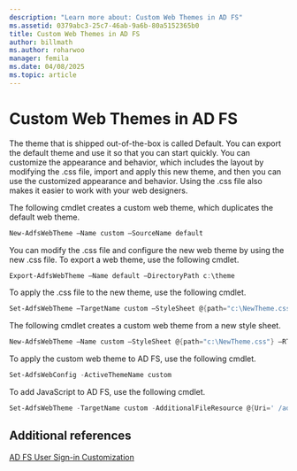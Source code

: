 ```yaml
---
description: "Learn more about: Custom Web Themes in AD FS"
ms.assetid: 0379abc3-25c7-46ab-9a6b-80a5152365b0
title: Custom Web Themes in AD FS
author: billmath
ms.author: roharwoo
manager: femila
ms.date: 04/08/2025
ms.topic: article
---
```


# Custom Web Themes in AD FS

The theme that is shipped out\-of\-the\-box is called Default. You can export the default theme and use it so that you can start quickly. You can customize the appearance and behavior, which includes the layout by modifying the .css file, import and apply this new theme, and then you can use the customized appearance and behavior. Using the .css file also makes it easier to work with your web designers.

The following cmdlet creates a custom web theme, which duplicates the default web theme.

```powershell
New-AdfsWebTheme –Name custom –SourceName default
```

You can modify the .css file and configure the new web theme by using the new .css file. To export a web theme, use the following cmdlet.

```powershell
Export-AdfsWebTheme –Name default –DirectoryPath c:\theme
```

To apply the .css file to the new theme, use the following cmdlet.

```powershell
Set-AdfsWebTheme –TargetName custom –StyleSheet @{path="c:\NewTheme.css"}
```

The following cmdlet creates a custom web theme from a new style sheet.

```powershell
New-AdfsWebTheme –Name custom –StyleSheet @{path="c:\NewTheme.css"} –RTLStyleSheetPath c:\NewRtlTheme.css
```

To apply the custom web theme to AD FS, use the following cmdlet.

```powershell
Set-AdfsWebConfig -ActiveThemeName custom
```

To add JavaScript to AD FS, use the following cmdlet.

```powershell
Set-AdfsWebTheme -TargetName custom -AdditionalFileResource @{Uri=' /adfs/portal/script/onload.js';path="D:\inetpub\adfsassets\script\onload.js"}
```

## Additional references

[AD FS User Sign-in Customization](AD-FS-user-sign-in-customization.md)
